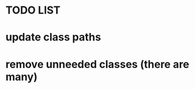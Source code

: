 
TODO LIST
=====================================

# update class paths
# remove unneeded classes (there are many)



